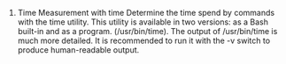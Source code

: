 1. Time Measurement with time
Determine the time spend by commands with the time utility. This utility
is available in two versions: as a Bash built-in and as a program.
(/usr/bin/time).
The output of /usr/bin/time is much more detailed. It is recommended to
run it with the -v switch to produce human-readable output.

